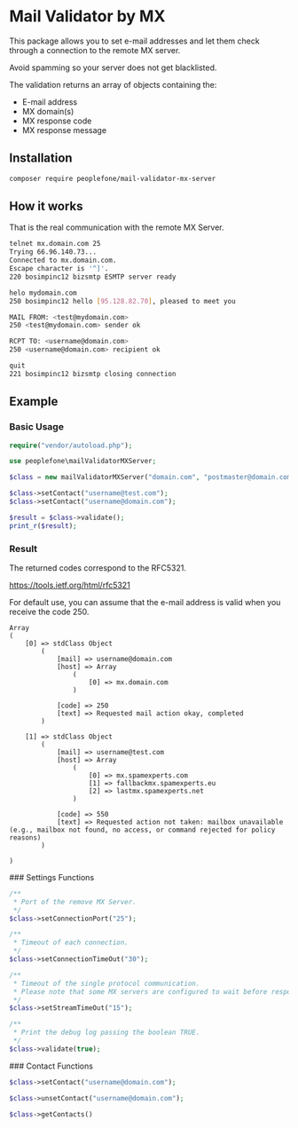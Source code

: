 # Mail Validator by MX

This package allows you to set e-mail addresses and let them check through a connection to the remote MX server.

Avoid spamming so your server does not get blacklisted.

The validation returns an array of objects containing the:
* E-mail address
* MX domain(s)
* MX response code
* MX response message

## Installation

```bash
composer require peoplefone/mail-validator-mx-server
```

## How it works

That is the real communication with the remote MX Server.

```bash
telnet mx.domain.com 25
Trying 66.96.140.73...
Connected to mx.domain.com.
Escape character is '^]'.
220 bosimpinc12 bizsmtp ESMTP server ready
```

```bash
helo mydomain.com          
250 bosimpinc12 hello [95.128.82.70], pleased to meet you
```

```bash
MAIL FROM: <test@mydomain.com>
250 <test@mydomain.com> sender ok
```

```bash
RCPT TO: <username@domain.com>
250 <username@domain.com> recipient ok
```

```bash
quit
221 bosimpinc12 bizsmtp closing connection
```

## Example

### Basic Usage

```php
require("vendor/autoload.php");

use peoplefone\mailValidatorMXServer;

$class = new mailValidatorMXServer("domain.com", "postmaster@domain.com");

$class->setContact("username@test.com");
$class->setContact("username@domain.com");

$result = $class->validate();
print_r($result);
```

### Result

The returned codes correspond to the RFC5321.

https://tools.ietf.org/html/rfc5321

For default use, you can assume that the e-mail address is valid when you receive the code 250.

```
Array
(
    [0] => stdClass Object
        (
            [mail] => username@domain.com
            [host] => Array
                (
                    [0] => mx.domain.com
                )

            [code] => 250
            [text] => Requested mail action okay, completed
        )

    [1] => stdClass Object
        (
            [mail] => username@test.com
            [host] => Array
                (
                    [0] => mx.spamexperts.com
                    [1] => fallbackmx.spamexperts.eu
                    [2] => lastmx.spamexperts.net
                )

            [code] => 550
            [text] => Requested action not taken: mailbox unavailable (e.g., mailbox not found, no access, or command rejected for policy reasons)
        )

)
```

### Settings Functions

```php
/**
 * Port of the remove MX Server.
 */
$class->setConnectionPort("25");

/**
 * Timeout of each connection.
 */
$class->setConnectionTimeOut("30");

/**
 * Timeout of the single protocol communication.
 * Please note that some MX servers are configured to wait before responding. A dash (-) is added to the MX response code. Maybe you need to increase the timeout.
 */
$class->setStreamTimeOut("15");

/**
 * Print the debug log passing the boolean TRUE.
 */
$class->validate(true);
```

### Contact Functions

```php
$class->setContact("username@domain.com");

$class->unsetContact("username@domain.com");

$class->getContacts()
```